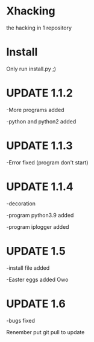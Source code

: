 # Xhacking
the hacking in 1 repository


# Install
Only run install.py ;)

# UPDATE 1.1.2

-More programs added

-python and python2 added

# UPDATE 1.1.3

-Error fixed (program don't start)

# UPDATE 1.1.4

-decoration

-program python3.9 added

-program iplogger added

# UPDATE 1.5
-install file added

-Easter eggs added Owo

# UPDATE 1.6

-bugs fixed

Renember put git pull to update 
